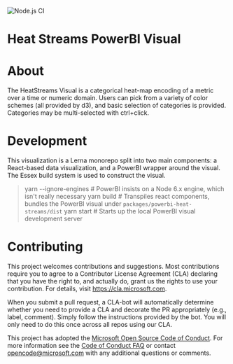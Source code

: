 ![Node.js CI](https://github.com/microsoft/PowerBI-visuals-HeatStreams/workflows/Node.js%20CI/badge.svg)

# Heat Streams PowerBI Visual

# About
The HeatStreams Visual is a categorical heat-map encoding of a metric over a time or numeric domain. Users can pick from a variety of color schemes (all provided by d3), and basic selection of categories is provided. Categories may be multi-selected with ctrl+click. 

# Development
This visualization is a Lerna monorepo split into two main components: a React-based data visualization, and a PowerBI wrapper around the visual. The Essex build system is used to construct the visual.

> yarn --ignore-engines # PowerBI insists on a Node 6.x engine, which isn't really necessary
> yarn build            # Transpiles react components, bundles the PowerBI visual under `packages/powerbi-heat-streams/dist`
> yarn start            # Starts up the local PowerBI visual development server

# Contributing

This project welcomes contributions and suggestions.  Most contributions require you to agree to a
Contributor License Agreement (CLA) declaring that you have the right to, and actually do, grant us
the rights to use your contribution. For details, visit https://cla.microsoft.com.

When you submit a pull request, a CLA-bot will automatically determine whether you need to provide
a CLA and decorate the PR appropriately (e.g., label, comment). Simply follow the instructions
provided by the bot. You will only need to do this once across all repos using our CLA.

This project has adopted the [Microsoft Open Source Code of Conduct](https://opensource.microsoft.com/codeofconduct/).
For more information see the [Code of Conduct FAQ](https://opensource.microsoft.com/codeofconduct/faq/) or
contact [opencode@microsoft.com](mailto:opencode@microsoft.com) with any additional questions or comments.
